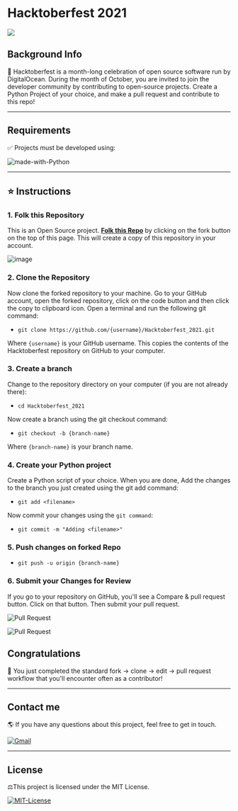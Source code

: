 # Hacktoberfest 2021

<img src="https://hacktoberfest.digitalocean.com/_nuxt/img/logo-hacktoberfest-full.f42e3b1.svg">


## Background Info 
🎃 Hacktoberfest is a month-long celebration of open source software run by DigitalOcean. During the month of October, you are invited to join the developer community by contributing to open-source projects. Create a Python Project of your choice, and make a pull request and contribute to this repo!


---

## Requirements
✅ Projects must be developed using:

![made-with-Python](https://img.shields.io/badge/-blue?&labelColor=black&label=Python&logo=python&logoColor=white)



---
## ⭐ Instructions

### 1. Folk this Repository
 
This is an Open Source project. [**Folk this Repo**](https://github.com/seraph776/Hacktoberfest_2021) by clicking on the fork button on the top of this page. This will create a copy of this repository in your account.

![image](https://user-images.githubusercontent.com/72005563/136487383-4161c010-ffc5-40cb-bd1f-4f1ac0a4429f.png)


### 2. Clone the Repository

Now clone the forked repository to your machine. Go to your GitHub account, open the forked repository, click on the code button and then click the copy to clipboard icon.
Open a terminal and run the following git command:

- `git clone https://github.com/{username}/Hacktoberfest_2021.git`

Where `{username}` is your GitHub username. This copies the contents of the Hacktoberfest repository on GitHub to your computer.

### 3. Create a branch
Change to the repository directory on your computer (if you are not already there):

- `cd Hacktoberfest_2021`

Now create a branch using the git checkout command:
- `git checkout -b {branch-name}`

Where `{branch-name}` is your branch name.


### 4. Create your Python project
Create a Python script of your choice. When you are done, Add the changes to the branch you just created using the git add command:
- `git add <filename>`

Now commit your changes using the `git command`:
- `git commit -m "Adding <filename>"`

### 5. Push changes on forked Repo 

- `git push -u origin {branch-name}`


### 6. Submit your Changes for Review
If you go to your repository on GitHub, you'll see a Compare & pull request button. Click on that button. Then submit your pull request.

![Pull Request](https://user-images.githubusercontent.com/72005563/136486518-f0b426d8-20ce-4a50-9651-83f9959dfc9a.jpg)

![Pull Request](https://user-images.githubusercontent.com/72005563/136486568-8c0cdcd0-c26d-4c48-9def-0b56da4db1f1.jpg)




## Congratulations 
🥳 You just completed the standard fork -> clone -> edit -> pull request workflow that you'll encounter often as a contributor!


---


## Contact me 
🌎 If you have any questions about this project, feel free to get in touch.

[![Gmail](https://img.shields.io/badge/-blue?&labelColor=black&label=Gmail&logo=gmail&logoColor=white)](mailto:seraph776)

---
## License  
⚖️This project is licensed under the MIT License.

[![MIT-License](https://img.shields.io/badge/License-blue?&labelColor=black&label=MIT&logo=docusign&logoColor=white)](https://github.com/seraph776/Hacktoberfest_2021/blob/main/LICENSE)
